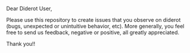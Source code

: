 Dear Diderot User,

Please use this repository to create issues that you observe on diderot (bugs, unexpected or unintuitive behavior, etc).  More generally, you feel free to send us feedback, negative or positive, all greatly appreciated.

Thank you!!



